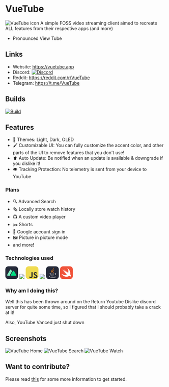 # VueTube
<img src="https://github.com/Frontesque/VueTube/raw/main/Icons/Stable.svg" alt="VueTube icon" width="200"/>
A simple FOSS video streaming client aimed to recreate ALL features from their respective apps (and more)

- Pronounced View Tube

## Links
- Website: https://vuetube.app
- Discord: [![Discord](https://img.shields.io/discord/946587366242533377?label=Discord&style=flat&logo=discord)](https://discord.gg/7P8KJrdd5W)
- Reddit: https://reddit.com/r/VueTube
- Telegram: https://t.me/VueTube

## Builds
[![Build](https://github.com/Frontesque/VueTube/actions/workflows/ci.yml/badge.svg)](https://github.com/Frontesque/VueTube/actions/workflows/ci.yml)

## Features
- 🎨 Themes: Light, Dark, OLED
- 🖌️ Customizable UI: You can fully customize the accent color, and other parts of the UI to remove features that you don't use!
- ⬆️ Auto Update: Be notified when an update is available & downgrade if you dislike it!
- 👁️ Tracking Protection: No telemetry is sent from your device to YouTube

### Plans
- 🔍 Advanced Search
- 🗞️ Locally store watch history
- 📺 A custom video player
- ✂️ Shorts
- 🧑 Google account sign in
- 🖼️ Picture in picture mode
- and more!

### Technologies used

<a href="https://nuxtjs.org/"><img src="https://github.com/tandpfun/skill-icons/raw/main/icons/NuxtJS-Dark.svg" height=40/></a> <a href="https://vue-native.io/"><img src="https://cdn.discordapp.com/attachments/810799100940255260/955689573608996885/VueNative-Dark.svg" height=40/></a> <a href="https://javascript.com/"><img src="https://github.com/tandpfun/skill-icons/raw/main/icons/JavaScript.svg" height=40/></a> <a href="https://gradle.com/"><img src="https://cdn.discordapp.com/attachments/810799100940255260/955691550560636958/Gradle.svg" height=40/></a> <a href="https://java.com/"><img src="https://github.com/tandpfun/skill-icons/raw/main/icons/Java-Dark.svg" height=40/></a> <a href="https://developer.apple.com/swift/"><img src="https://github.com/tandpfun/skill-icons/raw/main/icons/Swift.svg" height=40/></a>

### Why am I doing this?
Well this has been thrown around on the Return Youtube Dislike discord server for quite some time, so I figured that I should probably take a crack at it!

Also, YouTube Vanced just shut down

## Screenshots
<img src="https://github.com/Frontesque/VueTube/raw/main/Icons/screenshots/home.PNG" alt="VueTube Home" width="400"/>

<img src="https://github.com/Frontesque/VueTube/raw/main/Icons/screenshots/search.PNG" alt="VueTube Search" width="400"/>

<img src="https://github.com/Frontesque/VueTube/raw/main/Icons/screenshots/watch.PNG" alt="VueTube Watch" width="400"/>

## Want to contribute?
Please read [this](contributing.md) for some more information to get started.
